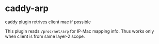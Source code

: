 # caddy-arp
caddy plugin retrives client mac if possible

This plugin reads `/proc/net/arp` for IP-Mac mapping info. Thus works only when client is from same layer-2 scope.
